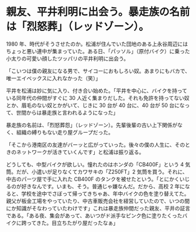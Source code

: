 # 親友、平井利明に出会う。暴走族の名前は「烈怒葬」（レッドゾーン）。

1980 年、時代がそうさせたのか。松浦が住んでいた団地のある上永谷周辺にはちょっと悪い連中が集まっていた。ある日、「パッソル」（原付バイク）に乗った小太りの可愛い顔したツッパリの平井利明に出会う。

「こいつは僕の親友になる男で、サイコーにおもしろい奴。あまりにもバカで、唯一エイベックスに入れなかった（笑）」

平井を松浦は妙に気に入り、付き合い始めた。「平井を中心に、バイクを持っている同年代の仲間がすぐに 30 人近く集まりだした。それも免許を持ってない奴とか、眉毛のない奴とかがいて、じきに 30 台が 40 台に、40 台が 50 台になって、世間からは暴走族と言われるようになった」

暴走族の名前は、「烈怒葬怨」（レッドゾーン）。先輩後輩の古い上下関係がなく、組織の縛りもない走り屋グループだった。

「そこから港南区の友達がバーッと広がっていった。後々の僕の人生に、そのときのネットワークが活きていくんです」と松浦は振り返る。

どうしても、中型バイクが欲しい。憧れたのはホンダの「CB400F」という 4 気筒。だが、小遣いが足りなくてカワサキの「Z250FT」2 気筒を買う。それに、中古のパーツ屋で手に入れた CB400F のタンクを被せたという。「とにかくいじるのが好きなんです。いまも、そう。普通じゃ嫌なんだ。だから、高校 2 年になると、学校を途中でさぼって帰ってきちゃあ、年中バイクの色を塗り替えてた。親父が板金工場をやっていたり、中古車販売会社を経営していたので、いつの間にか知識がそなわっていたわけです」これは暴走族仲間だった親友、平井の証言である。「ある夜、集会があって、あいつがド派手なピンク色に塗りたくったバイクに跨ってきた。目立ちたがり屋だったなぁ」
